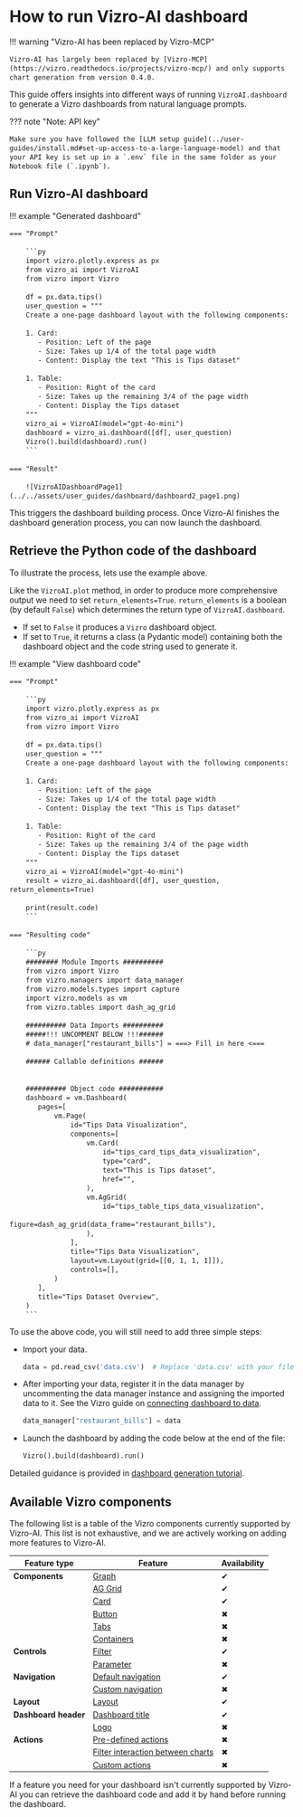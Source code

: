 # How to run Vizro-AI dashboard

!!! warning "Vizro-AI has been replaced by Vizro-MCP"

    Vizro-AI has largely been replaced by [Vizro-MCP](https://vizro.readthedocs.io/projects/vizro-mcp/) and only supports chart generation from version 0.4.0.

This guide offers insights into different ways of running `VizroAI.dashboard` to generate a Vizro dashboards from natural language prompts.

??? note "Note: API key"

    Make sure you have followed the [LLM setup guide](../user-guides/install.md#set-up-access-to-a-large-language-model) and that your API key is set up in a `.env` file in the same folder as your Notebook file (`.ipynb`).

## Run Vizro-AI dashboard

!!! example "Generated dashboard"

    === "Prompt"

        ```py
        import vizro.plotly.express as px
        from vizro_ai import VizroAI
        from vizro import Vizro

        df = px.data.tips()
        user_question = """
        Create a one-page dashboard layout with the following components:

        1. Card:
           - Position: Left of the page
           - Size: Takes up 1/4 of the total page width
           - Content: Display the text "This is Tips dataset"

        1. Table:
           - Position: Right of the card
           - Size: Takes up the remaining 3/4 of the page width
           - Content: Display the Tips dataset
        """
        vizro_ai = VizroAI(model="gpt-4o-mini")
        dashboard = vizro_ai.dashboard([df], user_question)
        Vizro().build(dashboard).run()
        ```

    === "Result"

        ![VizroAIDashboardPage1](../../assets/user_guides/dashboard/dashboard2_page1.png)

This triggers the dashboard building process. Once Vizro-AI finishes the dashboard generation process, you can now launch the dashboard.

## Retrieve the Python code of the dashboard

To illustrate the process, lets use the example above.

<!-- vale off -->

Like the `VizroAI.plot` method, in order to produce more comprehensive output we need to set `return_elements=True`. `return_elements` is a boolean (by default `False`) which determines the return type of `VizroAI.dashboard`.

- If set to `False` it produces a `Vizro` dashboard object.
- If set to `True`, it returns a class (a Pydantic model) containing both the dashboard object and the code string used to generate it.

!!! example "View dashboard code"

    === "Prompt"

        ```py
        import vizro.plotly.express as px
        from vizro_ai import VizroAI
        from vizro import Vizro

        df = px.data.tips()
        user_question = """
        Create a one-page dashboard layout with the following components:

        1. Card:
           - Position: Left of the page
           - Size: Takes up 1/4 of the total page width
           - Content: Display the text "This is Tips dataset"

        1. Table:
           - Position: Right of the card
           - Size: Takes up the remaining 3/4 of the page width
           - Content: Display the Tips dataset
        """
        vizro_ai = VizroAI(model="gpt-4o-mini")
        result = vizro_ai.dashboard([df], user_question, return_elements=True)

        print(result.code)
        ```

    === "Resulting code"

        ```py
        ######## Module Imports ##########
        from vizro import Vizro
        from vizro.managers import data_manager
        from vizro.models.types import capture
        import vizro.models as vm
        from vizro.tables import dash_ag_grid

        ########## Data Imports ##########
        #####!!! UNCOMMENT BELOW !!!######
        # data_manager["restaurant_bills"] = ===> Fill in here <===

        ###### Callable definitions ######


        ########## Object code ###########
        dashboard = vm.Dashboard(
           pages=[
               vm.Page(
                   id="Tips Data Visualization",
                   components=[
                       vm.Card(
                           id="tips_card_tips_data_visualization",
                           type="card",
                           text="This is Tips dataset",
                           href="",
                       ),
                       vm.AgGrid(
                           id="tips_table_tips_data_visualization",
                           figure=dash_ag_grid(data_frame="restaurant_bills"),
                       ),
                   ],
                   title="Tips Data Visualization",
                   layout=vm.Layout(grid=[[0, 1, 1, 1]]),
                   controls=[],
               )
           ],
           title="Tips Dataset Overview",
        )
        ```

To use the above code, you will still need to add three simple steps:

- Import your data.

    ```py
    data = pd.read_csv('data.csv')  # Replace 'data.csv' with your filename or path to your data
    ```

- After importing your data, register it in the data manager by uncommenting the data manager instance and assigning the imported data to it. See the Vizro guide on [connecting dashboard to data](https://vizro.readthedocs.io/en/stable/pages/user-guides/data/#reference-by-name/).

    ```py
    data_manager["restaurant_bills"] = data
    ```

- Launch the dashboard by adding the code below at the end of the file:

    ```py
    Vizro().build(dashboard).run()
    ```

Detailed guidance is provided in [dashboard generation tutorial](https://vizro.readthedocs.io/projects/vizro-ai/en/latest/pages/tutorials/quickstart/).

## Available Vizro components

The following list is a table of the Vizro components currently supported by Vizro-AI. This list is not exhaustive, and we are actively working on adding more features to Vizro-AI.

| Feature type         | Feature                                                                                                                 | Availability |
| -------------------- | ----------------------------------------------------------------------------------------------------------------------- | ------------ |
| **Components**       | [Graph](https://vizro.readthedocs.io/en/stable/pages/user-guides/graph/)                                                | ✔            |
|                      | [AG Grid](https://vizro.readthedocs.io/en/stable/pages/user-guides/table/#ag-grid)                                      | ✔            |
|                      | [Card](https://vizro.readthedocs.io/en/stable/pages/user-guides/card-button/)                                           | ✔            |
|                      | [Button](https://vizro.readthedocs.io/en/stable/pages/user-guides/card-button/)                                         | ✖            |
|                      | [Tabs](https://vizro.readthedocs.io/en/stable/pages/user-guides/tabs/)                                                  | ✖            |
|                      | [Containers](https://vizro.readthedocs.io/en/stable/pages/user-guides/container/)                                       | ✖            |
| **Controls**         | [Filter](https://vizro.readthedocs.io/en/stable/pages/user-guides/filters/)                                             | ✔            |
|                      | [Parameter](https://vizro.readthedocs.io/en/stable/pages/user-guides/parameters/)                                       | ✖            |
| **Navigation**       | [Default navigation](https://vizro.readthedocs.io/en/stable/pages/user-guides/navigation/#use-the-default-navigation)   | ✔            |
|                      | [Custom navigation](https://vizro.readthedocs.io/en/stable/pages/user-guides/navigation/#customize-the-navigation-bar)  | ✖            |
| **Layout**           | [Layout](https://vizro.readthedocs.io/en/stable/pages/user-guides/layouts/)                                             | ✔            |
| **Dashboard header** | [Dashboard title](https://vizro.readthedocs.io/en/stable/pages/user-guides/dashboard/)                                  | ✔            |
|                      | [Logo](https://vizro.readthedocs.io/en/stable/pages/user-guides/dashboard/)                                             | ✖            |
| **Actions**          | [Pre-defined actions](https://vizro.readthedocs.io/en/stable/pages/user-guides/actions/#pre-defined-actions/)           | ✖            |
|                      | [Filter interaction between charts](https://vizro.readthedocs.io/en/stable/pages/user-guides/actions/#cross-filtering/) | ✖            |
|                      | [Custom actions](https://vizro.readthedocs.io/en/stable/pages/user-guides/actions/#custom-actions/)                     | ✖            |

If a feature you need for your dashboard isn't currently supported by Vizro-AI you can retrieve the dashboard code and add it by hand before running the dashboard.
